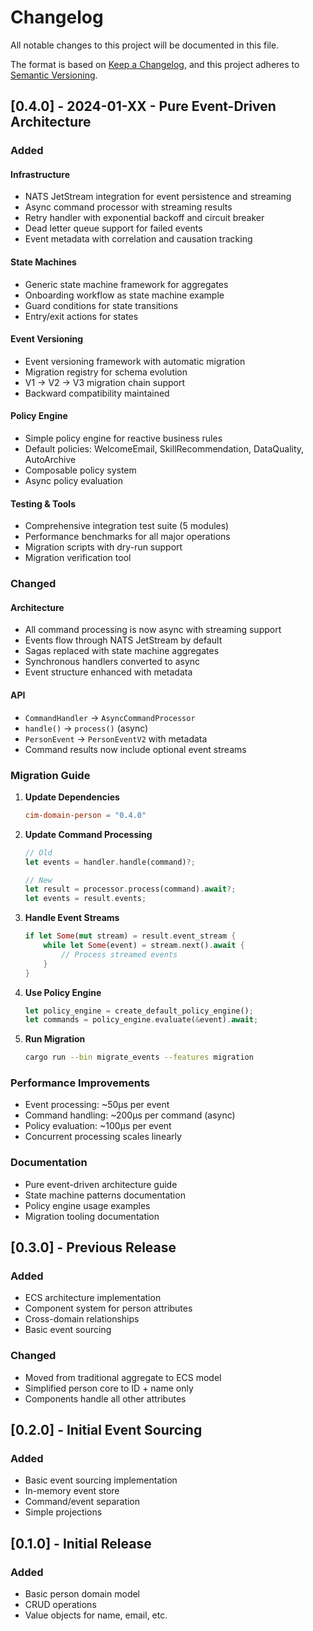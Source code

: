 # Changelog

All notable changes to this project will be documented in this file.

The format is based on [Keep a Changelog](https://keepachangelog.com/en/1.0.0/),
and this project adheres to [Semantic Versioning](https://semver.org/spec/v2.0.0.html).

## [0.4.0] - 2024-01-XX - Pure Event-Driven Architecture

### Added

#### Infrastructure
- NATS JetStream integration for event persistence and streaming
- Async command processor with streaming results
- Retry handler with exponential backoff and circuit breaker
- Dead letter queue support for failed events
- Event metadata with correlation and causation tracking

#### State Machines
- Generic state machine framework for aggregates
- Onboarding workflow as state machine example
- Guard conditions for state transitions
- Entry/exit actions for states

#### Event Versioning
- Event versioning framework with automatic migration
- Migration registry for schema evolution
- V1 → V2 → V3 migration chain support
- Backward compatibility maintained

#### Policy Engine
- Simple policy engine for reactive business rules
- Default policies: WelcomeEmail, SkillRecommendation, DataQuality, AutoArchive
- Composable policy system
- Async policy evaluation

#### Testing & Tools
- Comprehensive integration test suite (5 modules)
- Performance benchmarks for all major operations
- Migration scripts with dry-run support
- Migration verification tool

### Changed

#### Architecture
- All command processing is now async with streaming support
- Events flow through NATS JetStream by default
- Sagas replaced with state machine aggregates
- Synchronous handlers converted to async
- Event structure enhanced with metadata

#### API
- `CommandHandler` → `AsyncCommandProcessor`
- `handle()` → `process()` (async)
- `PersonEvent` → `PersonEventV2` with metadata
- Command results now include optional event streams

### Migration Guide

1. **Update Dependencies**
   ```toml
   cim-domain-person = "0.4.0"
   ```

2. **Update Command Processing**
   ```rust
   // Old
   let events = handler.handle(command)?;
   
   // New
   let result = processor.process(command).await?;
   let events = result.events;
   ```

3. **Handle Event Streams**
   ```rust
   if let Some(mut stream) = result.event_stream {
       while let Some(event) = stream.next().await {
           // Process streamed events
       }
   }
   ```

4. **Use Policy Engine**
   ```rust
   let policy_engine = create_default_policy_engine();
   let commands = policy_engine.evaluate(&event).await;
   ```

5. **Run Migration**
   ```bash
   cargo run --bin migrate_events --features migration
   ```

### Performance Improvements
- Event processing: ~50μs per event
- Command handling: ~200μs per command (async)
- Policy evaluation: ~100μs per event
- Concurrent processing scales linearly

### Documentation
- Pure event-driven architecture guide
- State machine patterns documentation
- Policy engine usage examples
- Migration tooling documentation

## [0.3.0] - Previous Release

### Added
- ECS architecture implementation
- Component system for person attributes
- Cross-domain relationships
- Basic event sourcing

### Changed
- Moved from traditional aggregate to ECS model
- Simplified person core to ID + name only
- Components handle all other attributes

## [0.2.0] - Initial Event Sourcing

### Added
- Basic event sourcing implementation
- In-memory event store
- Command/event separation
- Simple projections

## [0.1.0] - Initial Release

### Added
- Basic person domain model
- CRUD operations
- Value objects for name, email, etc.